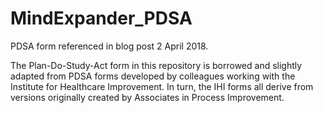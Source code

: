 # MindExpander_PDSA
PDSA form referenced in blog post 2 April 2018.

The Plan-Do-Study-Act form in this repository is borrowed and slightly adapted from PDSA forms developed by colleagues working with the Institute for Healthcare Improvement.  In turn, the IHI forms all derive from versions originally created by Associates in Process Improvement.


